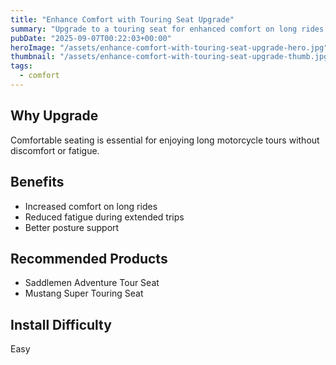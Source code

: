 ```yaml
---
title: "Enhance Comfort with Touring Seat Upgrade"
summary: "Upgrade to a touring seat for enhanced comfort on long rides."
pubDate: "2025-09-07T00:22:03+00:00"
heroImage: "/assets/enhance-comfort-with-touring-seat-upgrade-hero.jpg"
thumbnail: "/assets/enhance-comfort-with-touring-seat-upgrade-thumb.jpg"
tags:
  - comfort
---
```


<h2>Why Upgrade</h2>
<p>Comfortable seating is essential for enjoying long motorcycle tours without discomfort or fatigue.</p>
<h2>Benefits</h2>
<ul>
  <li>Increased comfort on long rides</li>
  <li>Reduced fatigue during extended trips</li>
  <li>Better posture support</li>
</ul>
<h2>Recommended Products</h2>
<ul>
  <li>Saddlemen Adventure Tour Seat</li>
  <li>Mustang Super Touring Seat</li>
</ul>
<h2>Install Difficulty</h2>
<p>Easy</p>